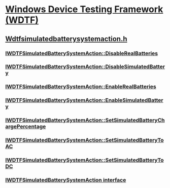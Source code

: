 # [Windows Device Testing Framework (WDTF)](../_dtf/index.md)
## [Wdtfsimulatedbatterysystemaction.h](index.md)
### [IWDTFSimulatedBatterySystemAction::DisableRealBatteries](../wdtfsimulatedbatterysystemaction/nf-wdtfsimulatedbatterysystemaction-iwdtfsimulatedbatterysystemaction-disablerealbatteries.md)
### [IWDTFSimulatedBatterySystemAction::DisableSimulatedBattery](../wdtfsimulatedbatterysystemaction/nf-wdtfsimulatedbatterysystemaction-iwdtfsimulatedbatterysystemaction-disablesimulatedbattery.md)
### [IWDTFSimulatedBatterySystemAction::EnableRealBatteries](../wdtfsimulatedbatterysystemaction/nf-wdtfsimulatedbatterysystemaction-iwdtfsimulatedbatterysystemaction-enablerealbatteries.md)
### [IWDTFSimulatedBatterySystemAction::EnableSimulatedBattery](../wdtfsimulatedbatterysystemaction/nf-wdtfsimulatedbatterysystemaction-iwdtfsimulatedbatterysystemaction-enablesimulatedbattery.md)
### [IWDTFSimulatedBatterySystemAction::SetSimulatedBatteryChargePercentage](../wdtfsimulatedbatterysystemaction/nf-wdtfsimulatedbatterysystemaction-iwdtfsimulatedbatterysystemaction-setsimulatedbatterychargepercentage.md)
### [IWDTFSimulatedBatterySystemAction::SetSimulatedBatteryToAC](../wdtfsimulatedbatterysystemaction/nf-wdtfsimulatedbatterysystemaction-iwdtfsimulatedbatterysystemaction-setsimulatedbatterytoac.md)
### [IWDTFSimulatedBatterySystemAction::SetSimulatedBatteryToDC](../wdtfsimulatedbatterysystemaction/nf-wdtfsimulatedbatterysystemaction-iwdtfsimulatedbatterysystemaction-setsimulatedbatterytodc.md)
### [IWDTFSimulatedBatterySystemAction interface](../wdtfsimulatedbatterysystemaction/nn-wdtfsimulatedbatterysystemaction-iwdtfsimulatedbatterysystemaction.md)
